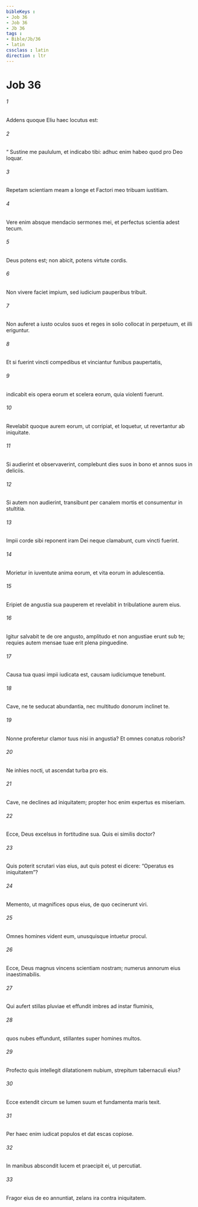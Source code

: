 ```yaml
---
bibleKeys : 
- Job 36
- Job 36
- Jb 36
tags : 
- Bible/Jb/36
- latin
cssclass : latin
direction : ltr
---
```


# Job 36

###### 1
Addens quoque Eliu haec locutus est:
###### 2
“ Sustine me paululum, et indicabo tibi: adhuc enim habeo quod pro Deo loquar.
###### 3
Repetam scientiam meam a longe et Factori meo tribuam iustitiam.
###### 4
Vere enim absque mendacio sermones mei, et perfectus scientia adest tecum.
###### 5
Deus potens est; non abicit, potens virtute cordis.
###### 6
Non vivere faciet impium, sed iudicium pauperibus tribuit.
###### 7
Non auferet a iusto oculos suos et reges in solio collocat in perpetuum, et illi eriguntur.
###### 8
Et si fuerint vincti compedibus et vinciantur funibus paupertatis,
###### 9
indicabit eis opera eorum et scelera eorum, quia violenti fuerunt.
###### 10
Revelabit quoque aurem eorum, ut corripiat, et loquetur, ut revertantur ab iniquitate.
###### 11
Si audierint et observaverint, complebunt dies suos in bono et annos suos in deliciis.
###### 12
Si autem non audierint, transibunt per canalem mortis et consumentur in stultitia.
###### 13
Impii corde sibi reponent iram Dei neque clamabunt, cum vincti fuerint.
###### 14
Morietur in iuventute anima eorum, et vita eorum in adulescentia.
###### 15
Eripiet de angustia sua pauperem et revelabit in tribulatione aurem eius.
###### 16
Igitur salvabit te de ore angusto, amplitudo et non angustiae erunt sub te; requies autem mensae tuae erit plena pinguedine.
###### 17
Causa tua quasi impii iudicata est, causam iudiciumque tenebunt.
###### 18
Cave, ne te seducat abundantia, nec multitudo donorum inclinet te.
###### 19
Nonne proferetur clamor tuus nisi in angustia? Et omnes conatus roboris?
###### 20
Ne inhies nocti, ut ascendat turba pro eis.
###### 21
Cave, ne declines ad iniquitatem; propter hoc enim expertus es miseriam.
###### 22
Ecce, Deus excelsus in fortitudine sua. Quis ei similis doctor?
###### 23
Quis poterit scrutari vias eius, aut quis potest ei dicere: “Operatus es iniquitatem”?
###### 24
Memento, ut magnifices opus eius, de quo cecinerunt viri.
###### 25
Omnes homines vident eum, unusquisque intuetur procul.
###### 26
Ecce, Deus magnus vincens scientiam nostram; numerus annorum eius inaestimabilis.
###### 27
Qui aufert stillas pluviae et effundit imbres ad instar fluminis,
###### 28
quos nubes effundunt, stillantes super homines multos.
###### 29
Profecto quis intellegit dilatationem nubium, strepitum tabernaculi eius?
###### 30
Ecce extendit circum se lumen suum et fundamenta maris texit.
###### 31
Per haec enim iudicat populos et dat escas copiose.
###### 32
In manibus abscondit lucem et praecipit ei, ut percutiat.
###### 33
Fragor eius de eo annuntiat, zelans ira contra iniquitatem.
